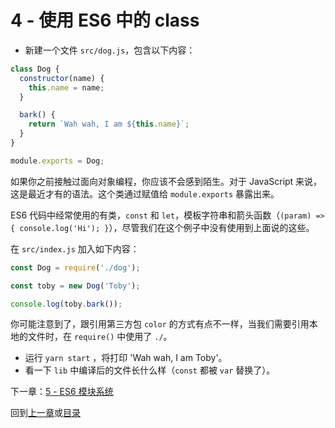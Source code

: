# 4 - 使用 ES6 中的 class

- 新建一个文件 `src/dog.js`，包含以下内容：

```javascript
class Dog {
  constructor(name) {
    this.name = name;
  }

  bark() {
    return `Wah wah, I am ${this.name}`;
  }
}

module.exports = Dog;
```

如果你之前接触过面向对象编程，你应该不会感到陌生。对于 JavaScript 来说，这是最近才有的语法。这个类通过赋值给 `module.exports` 暴露出来。

ES6 代码中经常使用的有类，`const` 和 `let`，模板字符串和箭头函数（`(param) => { console.log('Hi'); }`），尽管我们在这个例子中没有使用到上面说的这些。

在 `src/index.js` 加入如下内容：

```javascript
const Dog = require('./dog');

const toby = new Dog('Toby');

console.log(toby.bark());
```

你可能注意到了，跟引用第三方包 `color` 的方式有点不一样，当我们需要引用本地的文件时，在 `require()` 中使用了 `./`。

- 运行 `yarn start` ，将打印  'Wah wah, I am Toby'。
- 看一下 `lib` 中编译后的文件长什么样（`const` 都被 `var` 替换了）。

下一章：[5 - ES6 模块系统](/tutorial/5-es6-modules-syntax)

回到[上一章](/tutorial/3-es6-babel-gulp)或[目录](https://github.com/pd4d10/js-stack-from-scratch#目录)
